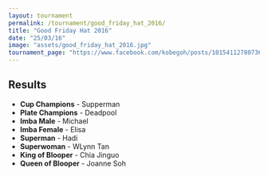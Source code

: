 ```yaml
---
layout: tournament
permalink: /tournament/good_friday_hat_2016/
title: "Good Friday Hat 2016"
date: "25/03/16"
image: "assets/good_friday_hat_2016.jpg"
tournament_page: "https://www.facebook.com/kobegoh/posts/10154112780736450"
---
```


Results
---
- **Cup Champions** - Supperman
- **Plate Champions** - Deadpool
- **Imba Male** - Michael
- **Imba Female** - Elisa
- **Superman** - Hadi
- **Superwoman** - WLynn Tan
- **King of Blooper** - Chia Jinguo
- **Queen of Blooper** - Joanne Soh
